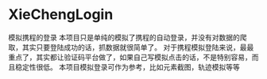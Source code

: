 # XieChengLogin
模拟携程的登录
本项目只是单纯的模拟了携程的自动登录，并没有对数据的爬取，其实只要登陆成功的话，抓数据就很简单了。
对于携程模拟登陆来说，最最重点了，其实都让验证码平台做了，如果自己写模拟点击的话，不是特别容易，而且稳定性很低。
本项目模拟登录可作为参考，比如元素截图，轨迹模拟等等
